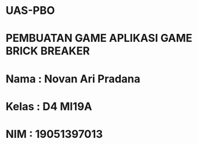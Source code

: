 # UAS-PBO

# PEMBUATAN GAME APLIKASI GAME BRICK BREAKER

# Nama  : Novan Ari Pradana
# Kelas : D4 MI19A
# NIM   : 19051397013
